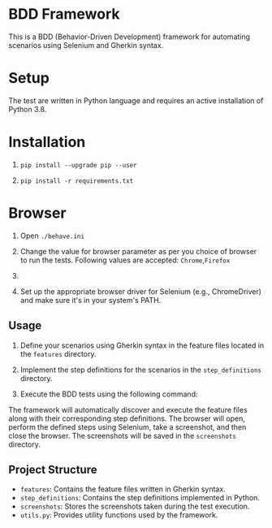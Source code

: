 # BDD Framework

This is a BDD (Behavior-Driven Development) framework for automating scenarios using Selenium and Gherkin syntax.

# Setup

The test are written in Python language and requires an active installation of Python 3.8.

# Installation

1. `pip install --upgrade pip --user`

2. `pip install -r requirements.txt`

# Browser

1. Open `./behave.ini`

2. Change the value for browser parameter as per you choice of browser to run the tests. 
   Following values are accepted: `Chrome`,`Firefox`
3. 
3. Set up the appropriate browser driver for Selenium (e.g., ChromeDriver) and make sure it's in your system's PATH.

## Usage

1. Define your scenarios using Gherkin syntax in the feature files located in the `features` directory.

2. Implement the step definitions for the scenarios in the `step_definitions` directory.

3. Execute the BDD tests using the following command:


The framework will automatically discover and execute the feature files along with their corresponding step definitions. The browser will open, perform the defined steps using Selenium, take a screenshot, and then close the browser. The screenshots will be saved in the `screenshots` directory.

## Project Structure

- `features`: Contains the feature files written in Gherkin syntax.
- `step_definitions`: Contains the step definitions implemented in Python.
- `screenshots`: Stores the screenshots taken during the test execution.
- `utils.py`: Provides utility functions used by the framework.



